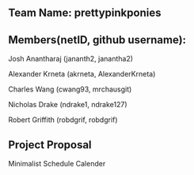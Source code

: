 ## Team Name: prettypinkponies

## Members(netID, github username):

Josh Anantharaj (jananth2, janantha2)

Alexander Krneta (akrneta, AlexanderKrneta)

Charles Wang (cwang93, mrchausgit)

Nicholas Drake (ndrake1, ndrake127)

Robert Griffith (robdgrif, robdgrif)

## Project Proposal
Minimalist Schedule Calender
